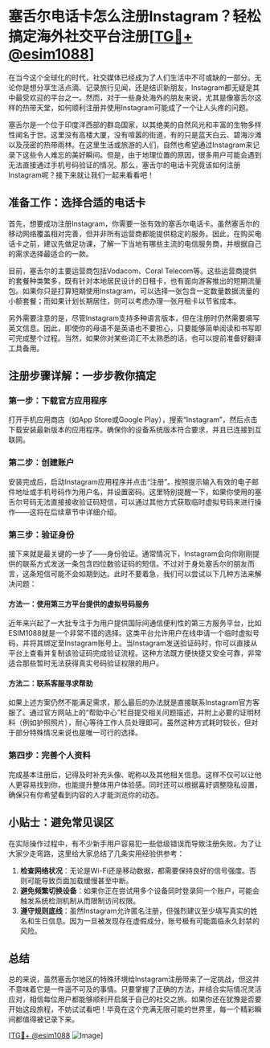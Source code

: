 # 塞舌尔电话卡怎么注册Instagram？轻松搞定海外社交平台注册[[TG💪+ @esim1088](https://t.me/s/esim1088)]

在当今这个全球化的时代，社交媒体已经成为了人们生活中不可或缺的一部分。无论你是想分享生活点滴、记录旅行见闻，还是结识新朋友，Instagram都无疑是其中最受欢迎的平台之一。然而，对于一些身处海外的朋友来说，尤其是像塞舌尔这样的热带天堂，如何顺利注册并使用Instagram可能成了一个让人头疼的问题。

塞舌尔是一个位于印度洋西部的群岛国家，以其绝美的自然风光和丰富的生物多样性闻名于世。这里没有高楼大厦，没有喧嚣的街道，有的只是蓝天白云、碧海沙滩以及茂密的热带雨林。在这里生活或旅游的人们，自然也希望通过Instagram来记录下这些令人难忘的美好瞬间。但是，由于地理位置的原因，很多用户可能会遇到无法直接通过手机号码验证的情况。那么，塞舌尔的电话卡究竟该如何注册Instagram呢？接下来就让我们一起来看看吧！

## 准备工作：选择合适的电话卡

首先，想要成功注册Instagram，你需要一张有效的塞舌尔电话卡。虽然塞舌尔的移动网络覆盖相对完善，但并非所有运营商都能提供稳定的服务。因此，在购买电话卡之前，建议先做足功课，了解一下当地有哪些主流的电信服务商，并根据自己的需求选择最适合的一款。

目前，塞舌尔的主要运营商包括Vodacom、Coral Telecom等。这些运营商提供的套餐种类繁多，既有针对本地居民设计的日租卡，也有面向游客推出的短期流量包。如果你只是打算短期使用Instagram，可以选择一张包含一定数量数据流量的小额套餐；而如果计划长期居住，则可以考虑办理一张月租卡以节省成本。

另外需要注意的是，尽管Instagram支持多种语言版本，但在注册时仍然需要填写英文信息。因此，即使你的母语不是英语也不要担心，只要能够简单阅读和书写即可完成整个过程。当然，如果你对某些词汇不太熟悉的话，也可以提前准备好翻译工具备用。

## 注册步骤详解：一步步教你搞定

### 第一步：下载官方应用程序
打开手机应用商店（如App Store或Google Play），搜索“Instagram”，然后点击下载安装最新版本的应用程序。确保你的设备系统版本符合要求，并且已连接到互联网。

### 第二步：创建账户
安装完成后，启动Instagram应用程序并点击“注册”。按照提示输入有效的电子邮件地址或手机号码作为用户名，并设置密码。这里特别提醒一下，如果你使用的塞舌尔号码无法直接接收验证码短信，可以通过其他方式获取临时虚拟号码来进行操作——这将在后续章节中详细介绍。

### 第三步：验证身份
接下来就是最关键的一步了——身份验证。通常情况下，Instagram会向你刚刚提供的联系方式发送一条包含四位数验证码的短信。不过对于身处塞舌尔的朋友而言，这条短信可能不会如期到达。此时不要着急，我们可以尝试以下几种方法来解决问题：

#### 方法一：使用第三方平台提供的虚拟号码服务
近年来兴起了一大批专注于为用户提供国际间通信便利性的第三方服务平台，比如ESIM1088就是一个非常不错的选择。这类平台允许用户在线申请一个临时虚拟号码，并将其绑定至Instagram账号上。当Instagram发送验证码时，你可以直接从平台上查看并复制该验证码完成验证流程。这种方法既方便快捷又安全可靠，非常适合那些暂时无法获得真实号码验证权限的用户。

#### 方法二：联系客服寻求帮助
如果上述方案仍然不能满足需求，那么最后的办法就是直接联系Instagram官方客服了。通过官方网站上的“帮助中心”栏目提交相关问题描述，并附上必要的证明材料（例如护照照片），耐心等待工作人员处理即可。虽然这种方式耗时较长，但对于部分特殊情况来说也是唯一可行的选择。

### 第四步：完善个人资料
完成基本注册后，记得及时补充头像、昵称以及其他相关信息。这样不仅可以让他人更容易找到你，也能提升整体用户体验感。同时还可以根据喜好调整隐私设置，确保只有你希望看到内容的人才能浏览你的动态。

## 小贴士：避免常见误区

在实际操作过程中，有不少新手用户容易犯一些低级错误而导致注册失败。为了让大家少走弯路，这里给大家总结了几条实用经验供参考：

1. **检查网络状况**：无论是Wi-Fi还是移动数据，都需要保持良好的信号强度。否则可能导致页面加载缓慢甚至中断。
2. **避免频繁切换设备**：如果你正在尝试用多个设备同时登录同一个账户，可能会触发系统检测机制从而限制访问权限。
3. **遵守规则底线**：虽然Instagram允许匿名注册，但强烈建议至少填写真实的姓名和生日信息。因为一旦被发现存在虚假成分，账号极有可能面临永久封禁的风险。

## 总结

总的来说，虽然塞舌尔地区的特殊环境给Instagram注册带来了一定挑战，但这并不意味着它是一件遥不可及的事情。只要掌握了正确的方法，并结合实际情况灵活应对，相信每位用户都能够顺利开启属于自己的社交之旅。如果你还在犹豫是否要开始这段旅程，不妨试试看吧！毕竟在这个充满无限可能的世界里，每一个精彩瞬间都值得被记录下来。

[[TG💪+ @esim1088](https://t.me/s/esim1088) ![Image](https://i.postimg.cc/4NQfJmqS/Snipaste-2025-05-13-00-14-12.png)]